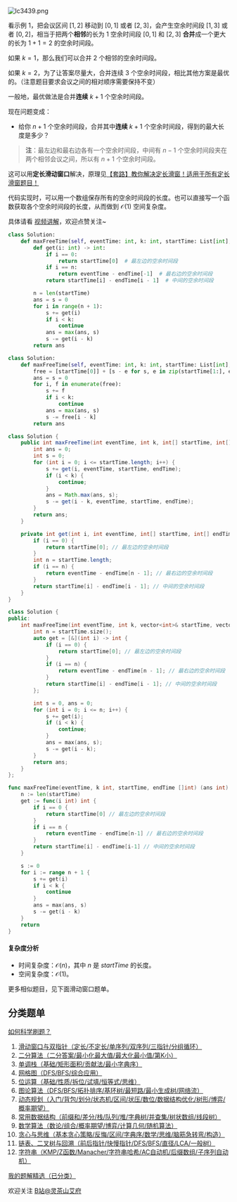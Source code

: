 ![lc3439.png](https://pic.leetcode.cn/1738458316-BLfZXa-lc3439.png)

看示例 1，把会议区间 $[1,2]$ 移动到 $[0,1]$ 或者 $[2,3]$，会产生空余时间段 $[1,3]$ 或者 $[0,2]$，相当于把两个**相邻**的长为 $1$ 空余时间段 $[0,1]$ 和 $[2,3]$ **合并**成一个更大的长为 $1+1=2$ 的空余时间段。

如果 $k=1$，那么我们可以合并 $2$ 个相邻的空余时间段。

如果 $k=2$，为了让答案尽量大，合并连续 $3$ 个空余时间段，相比其他方案是最优的。（注意题目要求会议之间的相对顺序需要保持不变）

一般地，最优做法是合并**连续** $k+1$ 个空余时间段。

现在问题变成：

- 给你 $n+1$ 个空余时间段，合并其中**连续** $k+1$ 个空余时间段，得到的最大长度是多少？

> **注**：最左边和最右边各有一个空余时间段，中间有 $n-1$ 个空余时间段夹在两个相邻会议之间，所以有 $n+1$ 个空余时间段。

这可以用**定长滑动窗口**解决，原理见[【套路】教你解决定长滑窗！适用于所有定长滑窗题目！](https://leetcode.cn/problems/maximum-number-of-vowels-in-a-substring-of-given-length/solutions/2809359/tao-lu-jiao-ni-jie-jue-ding-chang-hua-ch-fzfo/)

代码实现时，可以用一个数组保存所有的空余时间段的长度。也可以直接写一个函数获取各个空余时间段的长度，从而做到 $\mathcal{O}(1)$ 空间复杂度。

具体请看 [视频讲解](https://www.bilibili.com/video/BV1eUF6eaERQ/?t=38s)，欢迎点赞关注~

```py [sol-Python3]
class Solution:
    def maxFreeTime(self, eventTime: int, k: int, startTime: List[int], endTime: List[int]) -> int:
        def get(i: int) -> int:
            if i == 0:
                return startTime[0]  # 最左边的空余时间段
            if i == n:
                return eventTime - endTime[-1]  # 最右边的空余时间段
            return startTime[i] - endTime[i - 1]  # 中间的空余时间段

        n = len(startTime)
        ans = s = 0
        for i in range(n + 1):
            s += get(i)
            if i < k:
                continue
            ans = max(ans, s)
            s -= get(i - k)
        return ans
```

```py [sol-Python3 写法二]
class Solution:
    def maxFreeTime(self, eventTime: int, k: int, startTime: List[int], endTime: List[int]) -> int:
        free = [startTime[0]] + [s - e for s, e in zip(startTime[1:], endTime)] + [eventTime - endTime[-1]]
        ans = s = 0
        for i, f in enumerate(free):
            s += f
            if i < k:
                continue
            ans = max(ans, s)
            s -= free[i - k]
        return ans
```

```java [sol-Java]
class Solution {
    public int maxFreeTime(int eventTime, int k, int[] startTime, int[] endTime) {
        int ans = 0;
        int s = 0;
        for (int i = 0; i <= startTime.length; i++) {
            s += get(i, eventTime, startTime, endTime);
            if (i < k) {
                continue;
            }
            ans = Math.max(ans, s);
            s -= get(i - k, eventTime, startTime, endTime);
        }
        return ans;
    }

    private int get(int i, int eventTime, int[] startTime, int[] endTime) {
        if (i == 0) {
            return startTime[0]; // 最左边的空余时间段
        }
        int n = startTime.length;
        if (i == n) {
            return eventTime - endTime[n - 1]; // 最右边的空余时间段
        }
        return startTime[i] - endTime[i - 1]; // 中间的空余时间段
    }
}
```

```cpp [sol-C++]
class Solution {
public:
    int maxFreeTime(int eventTime, int k, vector<int>& startTime, vector<int>& endTime) {
        int n = startTime.size();
        auto get = [&](int i) -> int {
            if (i == 0) {
                return startTime[0]; // 最左边的空余时间段
            }
            if (i == n) {
                return eventTime - endTime[n - 1]; // 最右边的空余时间段
            }
            return startTime[i] - endTime[i - 1]; // 中间的空余时间段
        };

        int s = 0, ans = 0;
        for (int i = 0; i <= n; i++) {
            s += get(i);
            if (i < k) {
                continue;
            }
            ans = max(ans, s);
            s -= get(i - k);
        }
        return ans;
    }
};
```

```go [sol-Go]
func maxFreeTime(eventTime, k int, startTime, endTime []int) (ans int) {
	n := len(startTime)
	get := func(i int) int {
		if i == 0 {
			return startTime[0] // 最左边的空余时间段
		}
		if i == n {
			return eventTime - endTime[n-1] // 最右边的空余时间段
		}
		return startTime[i] - endTime[i-1] // 中间的空余时间段
	}

	s := 0
	for i := range n + 1 {
		s += get(i)
		if i < k {
			continue
		}
		ans = max(ans, s)
		s -= get(i - k)
	}
	return
}
```

#### 复杂度分析

- 时间复杂度：$\mathcal{O}(n)$，其中 $n$ 是 $\textit{startTime}$ 的长度。
- 空间复杂度：$\mathcal{O}(1)$。

更多相似题目，见下面滑动窗口题单。

## 分类题单

[如何科学刷题？](https://leetcode.cn/circle/discuss/RvFUtj/)

1. [滑动窗口与双指针（定长/不定长/单序列/双序列/三指针/分组循环）](https://leetcode.cn/circle/discuss/0viNMK/)
2. [二分算法（二分答案/最小化最大值/最大化最小值/第K小）](https://leetcode.cn/circle/discuss/SqopEo/)
3. [单调栈（基础/矩形面积/贡献法/最小字典序）](https://leetcode.cn/circle/discuss/9oZFK9/)
4. [网格图（DFS/BFS/综合应用）](https://leetcode.cn/circle/discuss/YiXPXW/)
5. [位运算（基础/性质/拆位/试填/恒等式/思维）](https://leetcode.cn/circle/discuss/dHn9Vk/)
6. [图论算法（DFS/BFS/拓扑排序/基环树/最短路/最小生成树/网络流）](https://leetcode.cn/circle/discuss/01LUak/)
7. [动态规划（入门/背包/划分/状态机/区间/状压/数位/数据结构优化/树形/博弈/概率期望）](https://leetcode.cn/circle/discuss/tXLS3i/)
8. [常用数据结构（前缀和/差分/栈/队列/堆/字典树/并查集/树状数组/线段树）](https://leetcode.cn/circle/discuss/mOr1u6/)
9. [数学算法（数论/组合/概率期望/博弈/计算几何/随机算法）](https://leetcode.cn/circle/discuss/IYT3ss/)
10. [贪心与思维（基本贪心策略/反悔/区间/字典序/数学/思维/脑筋急转弯/构造）](https://leetcode.cn/circle/discuss/g6KTKL/)
11. [链表、二叉树与回溯（前后指针/快慢指针/DFS/BFS/直径/LCA/一般树）](https://leetcode.cn/circle/discuss/K0n2gO/)
12. [字符串（KMP/Z函数/Manacher/字符串哈希/AC自动机/后缀数组/子序列自动机）](https://leetcode.cn/circle/discuss/SJFwQI/)

[我的题解精选（已分类）](https://github.com/EndlessCheng/codeforces-go/blob/master/leetcode/SOLUTIONS.md)

欢迎关注 [B站@灵茶山艾府](https://space.bilibili.com/206214)
